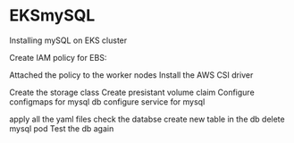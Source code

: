 # EKSmySQL
Installing mySQL on EKS cluster

Create IAM policy for EBS:


Attached the policy to the worker nodes
Install the AWS CSI driver

Create the storage class
Create presistant volume claim 
Configure configmaps for mysql db
configure service for mysql

apply all the yaml files
check the databse 
create new table in the db
delete mysql pod
Test the db again 




